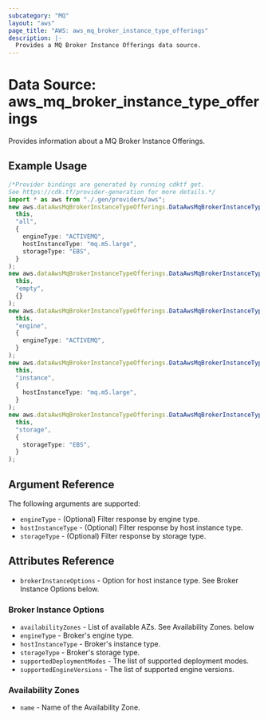 ```yaml
---
subcategory: "MQ"
layout: "aws"
page_title: "AWS: aws_mq_broker_instance_type_offerings"
description: |-
  Provides a MQ Broker Instance Offerings data source.
---
```


# Data Source: aws\_mq\_broker\_instance\_type\_offerings

Provides information about a MQ Broker Instance Offerings.

## Example Usage

```typescript
/*Provider bindings are generated by running cdktf get.
See https://cdk.tf/provider-generation for more details.*/
import * as aws from "./.gen/providers/aws";
new aws.dataAwsMqBrokerInstanceTypeOfferings.DataAwsMqBrokerInstanceTypeOfferings(
  this,
  "all",
  {
    engineType: "ACTIVEMQ",
    hostInstanceType: "mq.m5.large",
    storageType: "EBS",
  }
);
new aws.dataAwsMqBrokerInstanceTypeOfferings.DataAwsMqBrokerInstanceTypeOfferings(
  this,
  "empty",
  {}
);
new aws.dataAwsMqBrokerInstanceTypeOfferings.DataAwsMqBrokerInstanceTypeOfferings(
  this,
  "engine",
  {
    engineType: "ACTIVEMQ",
  }
);
new aws.dataAwsMqBrokerInstanceTypeOfferings.DataAwsMqBrokerInstanceTypeOfferings(
  this,
  "instance",
  {
    hostInstanceType: "mq.m5.large",
  }
);
new aws.dataAwsMqBrokerInstanceTypeOfferings.DataAwsMqBrokerInstanceTypeOfferings(
  this,
  "storage",
  {
    storageType: "EBS",
  }
);

```

## Argument Reference

The following arguments are supported:

* `engineType` - (Optional) Filter response by engine type.
* `hostInstanceType` - (Optional) Filter response by host instance type.
* `storageType` - (Optional) Filter response by storage type.

## Attributes Reference

* `brokerInstanceOptions` -  Option for host instance type. See Broker Instance Options below.

### Broker Instance Options

* `availabilityZones` - List of available AZs. See Availability Zones. below
* `engineType` - Broker's engine type.
* `hostInstanceType` - Broker's instance type.
* `storageType` - Broker's storage type.
* `supportedDeploymentModes` - The list of supported deployment modes.
* `supportedEngineVersions` - The list of supported engine versions.

### Availability Zones

* `name` - Name of the Availability Zone.
